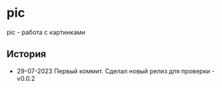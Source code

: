 # pic
pic - работа с картинками

## История
- 29-07-2023 Первый коммит. 
Сделал новый релиз для проверки - v0.0.2